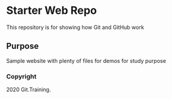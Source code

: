 # Starter Web Repo

This repository is for showing how Git and GitHub work

## Purpose

Sample website with plenty of files for demos for study purpose

### Copyright 

2020 Git.Training.